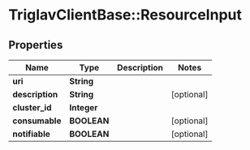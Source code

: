 # TriglavClientBase::ResourceInput

## Properties
Name | Type | Description | Notes
------------ | ------------- | ------------- | -------------
**uri** | **String** |  | 
**description** | **String** |  | [optional] 
**cluster_id** | **Integer** |  | 
**consumable** | **BOOLEAN** |  | [optional] 
**notifiable** | **BOOLEAN** |  | [optional] 


